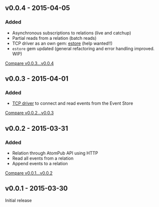 ## v0.0.4 - 2015-04-05
### Added
* Asynchronous subscriptions to relations (live and catchup)
* Partial reads from a relation (batch reads)
* TCP driver as an own gem: [estore](https://github.com/rom-eventstore/estore) (help wanted!!)
* `estore` gem updated (general refactoring and error handling improved. WIP)

[Compare v0.0.3...v0.0.4](https://github.com/rom-eventstore/rom-event_store/compare/v0.0.3...v0.0.4)

## v0.0.3 - 2015-04-01
### Added
* [TCP driver](https://github.com/mathieuravaux/eventstore-ruby) to connect and read events from the Event Store

[Compare v0.0.2...v0.0.3](https://github.com/rom-eventstore/rom-event_store/compare/v0.0.2...v0.0.3)

## v0.0.2 - 2015-03-31
### Added
* Relation through AtomPub API using HTTP
* Read all events from a relation
* Append events to a relation

[Compare v0.0.1...v0.0.2](https://github.com/rom-eventstore/rom-event_store/compare/v0.0.1...v0.0.2)

## v0.0.1 - 2015-03-30
Initial release
